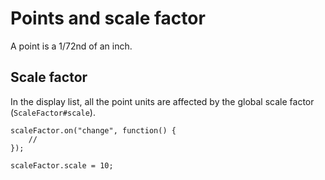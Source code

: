 # Points and scale factor

A point is a 1/72nd of an inch.

## Scale factor

In the display list, all the point units are affected by the global scale factor (`ScaleFactor#scale`).

```
scaleFactor.on("change", function() {
    //
});

scaleFactor.scale = 10; 
```